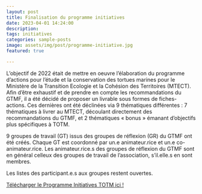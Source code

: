 ```yaml
---
layout: post
title: Finalisation du programme initiatives
date: 2023-04-01 14:24:00
description: 
tags: initiatives
categories: sample-posts
image: assets/img/post/programme-initiative.jpg
featured: true

---
```



L’objectif de 2022 était de mettre en oeuvre l’élaboration du programme d’actions pour l’étude et la conservation des tortues marines pour le Ministère de la Transition Ecologie et la Cohésion des Territoires (MTECT). Afin d’être exhaustif et de prendre en compte les recommandations du GTMF, il a été décidé de proposer un livrable sous formes de fiches-actions. Ces dernières ont été  déclinées via 9 thématiques différentes : 7 thématiques à livrer au MTECT, découlant directement des recommandations du GTMF, et 2 thématiques « bonus » émanant d’objectifs plus spécifiques à TOTM.

9 groupes de travail (GT) issus des groupes de réflexion (GR) du GTMF ont été créés. Chaque GT est coordonné par un.e animateur.rice et un.e co-animateur.rice. Les animateur.rice.s des groupes de réflexion du GTMF sont en général celleux des groupes de travail de l’association, s’il.elle.s en sont membres.

Les listes des participant.e.s aux groupes restent ouvertes.

<a href="{{ 'assets/pdf/example_pdf.pdf' | relative_url }}" target="_blank" rel="noopener noreferrer">Télécharger le Programme Initiatives TOTM ici !</a>






